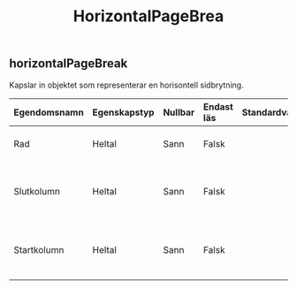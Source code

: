 ﻿---
title: HorizontalPageBrea
second_title: Aspose.Cells Cloud Documen
type: docs
url: /sv/specification/model/horizontalpagebreak/
description: "Aspose.Cells Molnmodellspecifikation: HorizontalPageBreak. Hantera enkelt Excel och andra kalkylarksdokument med funktioner som att öppna, generera, redigera, dela, slå samman, jämföra och konvertera"
kwords: Excel, Office, Kalkylblad, Cloud REST API, HorizontalPageBreak
weight: 50
---
## **horizontalPageBreak**

 Kapslar in objektet som representerar en horisontell sidbrytning.

| Egendomsnamn| Egenskapstyp| Nullbar| Endast läs| Standardvärde| Beskrivning|
|:- |:- |:- |:- |:- |:- |
| Rad| Heltal| Sann| Falsk|| Hämtar det nollbaserade radindexet.|
| Slutkolumn| Heltal| Sann| Falsk|| Hämtar slutkolumnindexet för denna horisontella sidbrytning.|
| Startkolumn| Heltal| Sann| Falsk|| Hämtar startkolumnindex för denna horisontella sidbrytning.|

